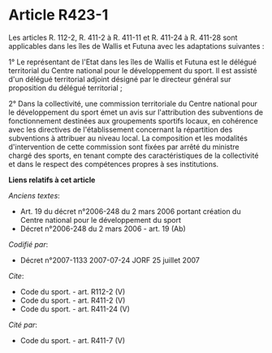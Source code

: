 # Article R423-1

Les articles R. 112-2, R. 411-2 à R. 411-11 et R. 411-24 à R. 411-28 sont applicables dans les îles de Wallis et Futuna avec
les adaptations suivantes : 

1° Le représentant de l'Etat dans les îles de Wallis et Futuna est le délégué territorial du Centre national pour le
développement du sport. Il est assisté d'un délégué territorial adjoint désigné par le directeur général sur proposition du
délégué territorial ; 

2° Dans la collectivité, une commission territoriale du Centre national pour le développement du sport émet un avis sur
l'attribution des subventions de fonctionnement destinées aux groupements sportifs locaux, en cohérence avec les directives
de l'établissement concernant la répartition des subventions à attribuer au niveau local. La composition et les modalités
d'intervention de cette commission sont fixées par arrêté du ministre chargé des sports, en tenant compte des
caractéristiques de la collectivité et dans le respect des compétences propres à ses institutions.

**Liens relatifs à cet article**

_Anciens textes_:

  - Art. 19 du décret n°2006-248 du 2 mars 2006 portant création du Centre national pour le développement du sport
  - Décret n°2006-248 du 2 mars 2006 - art. 19 (Ab)

_Codifié par_:

  - Décret n°2007-1133 2007-07-24 JORF 25 juillet 2007

_Cite_:

  - Code du sport. - art. R112-2 (V)
  - Code du sport. - art. R411-2 (V)
  - Code du sport. - art. R411-24 (V)

_Cité par_:

  - Code du sport. - art. R411-7 (V)
